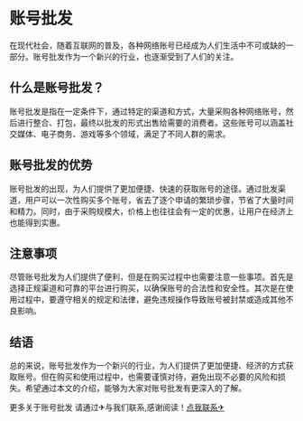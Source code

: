 # 账号批发

在现代社会，随着互联网的普及，各种网络账号已经成为人们生活中不可或缺的一部分。账号批发作为一个新兴的行业，也逐渐受到了人们的关注。

## 什么是账号批发？

账号批发是指在一定条件下，通过特定的渠道和方式，大量采购各种网络账号，然后进行整合、打包，最终以批发的形式出售给需要的消费者。这些账号可以涵盖社交媒体、电子商务、游戏等多个领域，满足了不同人群的需求。

## 账号批发的优势

账号批发的出现，为人们提供了更加便捷、快速的获取账号的途径。通过批发渠道，用户可以一次性购买多个账号，省去了逐个申请的繁琐步骤，节省了大量时间和精力。同时，由于采购规模大，价格上也往往会有一定的优惠，让用户在经济上也能得到实惠。

## 注意事项

尽管账号批发为人们提供了便利，但是在购买过程中也需要注意一些事项。首先是选择正规渠道和可靠的平台进行购买，以确保账号的合法性和安全性。其次是在使用过程中，要遵守相关的规定和法律，避免违规操作导致账号被封禁或造成其他不良影响。

## 结语

总的来说，账号批发作为一个新兴的行业，为人们提供了更加便捷、经济的方式获取账号。但在购买和使用过程中，也需要谨慎对待，避免出现不必要的风险和损失。希望通过本文的介绍，能够为大家对账号批发有更深入的了解。

更多关于账号批发 请通过✈与我们联系,感谢阅读！[点我联系✈](https://faq.k02.cc)